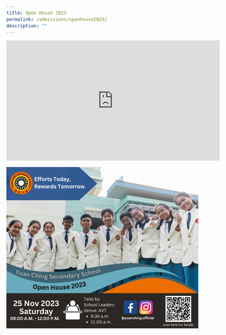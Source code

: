 ```yaml
---
title: Open House 2023
permalink: /admissions/openhouse2023/
description: ""
---
```

<iframe allowfullscreen="" allow="accelerometer; autoplay; clipboard-write; encrypted-media; gyroscope; picture-in-picture; web-share" frameborder="0" title="YouTube video player" src="https://www.youtube-nocookie.com/embed/-HPBgtuHTlU?si=FpBWGc0zDwNtYKPo?&amp;autoplay=1" height="315" width="560"></iframe>

![Open House 2023](/images/open%20house%202023.png)